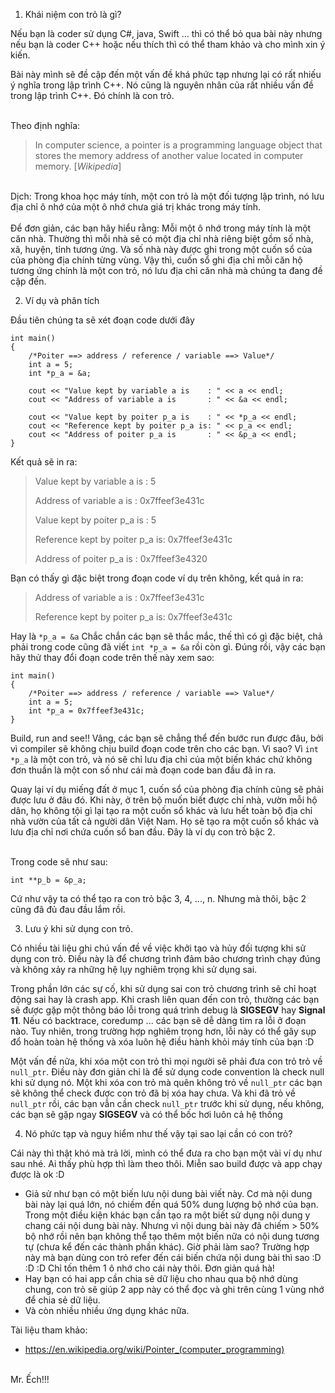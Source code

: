 1. Khái niệm con trỏ là gì?

Nếu bạn là coder sử dụng C#, java, Swift ... thì có thể bỏ qua bài này nhưng nếu bạn là coder C++ hoặc nếu thích thì có thể tham khảo và cho mình xin ý kiến.

Bài này mình sẽ đề cập đến một vấn đề khá phức tạp nhưng lại có rất nhiếu ý nghĩa trong lập trình C++. Nó cũng là nguyên nhân của rất nhiều vấn đề trong lập trình C++. Đó chính là con trỏ.

<br/>
Theo định nghĩa:

> In computer science, a pointer is a programming language object that stores the memory address of another value located in computer memory.
> [*Wikipedia*]
 
 <br/>
Dịch: Trong khoa học máy tính, một con trỏ là một đối tượng lập trình, nó lưu địa chỉ ô nhớ của một ô nhớ chưa giá trị khác trong máy tính.

<br/>
<br/>
Để đơn giản, các bạn hãy hiểu rằng: Mỗi một ô nhớ trong máy tính là một căn nhà. Thường thì mỗi nhà sẽ có một địa chỉ nhà riêng biệt gồm số nhà, xã, huyện, tỉnh tương ứng. Và số nhà này được ghi trong một cuốn sổ của của phòng địa chính từng vùng. Vậy thì, cuốn sổ ghi địa chỉ mỗi căn hộ tương ứng chính là một con trỏ, nó lưu địa chỉ căn nhà mà chúng ta đang đề cập đến.

2. Ví dụ và phân tích

Đầu tiên chúng ta sẽ xét đoạn code dưới đây

```
int main()
{
    /*Poiter ==> address / reference / variable ==> Value*/
    int a = 5;
    int *p_a = &a;

    cout << "Value kept by variable a is    : " << a << endl;
    cout << "Address of variable a is       : " << &a << endl;

    cout << "Value kept by poiter p_a is    : " << *p_a << endl;
    cout << "Reference kept by poiter p_a is: " << p_a << endl;
    cout << "Address of poiter p_a is       : " << &p_a << endl;
}
```
Kết quả sẽ in ra:
> Value kept by variable a is    : 5
> 
> Address of variable a is       : 0x7ffeef3e431c
> 
> Value kept by poiter p_a is    : 5
> 
> Reference kept by poiter p_a is: 0x7ffeef3e431c
> 
> Address of poiter p_a is       : 0x7ffeef3e4320

Bạn có thấy gì đặc biệt trong đoạn code ví dụ trên không, kết quả in ra:
> Address of variable a is       : 0x7ffeef3e431c
> 
> Reference kept by poiter p_a is: 0x7ffeef3e431c

Hay là ```*p_a = &a```
Chắc chắn các bạn sẽ thắc mắc, thế thì có gì đặc biệt, chả phải trong code cũng đã viết ```int *p_a = &a``` rồi còn gì.
Đúng rồi, vậy các bạn hãy thử thay đổi đoạn code trên thế này xem sao:
```
int main()
{
    /*Poiter ==> address / reference / variable ==> Value*/
    int a = 5;
    int *p_a = 0x7ffeef3e431c;
}
```
Build, run and see!!
Vâng, các bạn sẽ chẳng thể đến bước run được đâu, bởi vì compiler sẽ không chịu build đoạn code trên cho các bạn. Vì sao? Vì ```int *p_a``` là một con trỏ, và nó sẽ chỉ lưu địa chỉ của một biến khác chứ không đơn thuần là một con số như cái mà đoạn code ban đầu đã in ra.

Quay lại ví dụ miếng đất ở mục 1, cuốn sổ của phòng địa chính cũng sẽ phải được lưu ở đâu đó. Khi này, ở trên bộ muốn biết được chỉ nhà, vườn mỗi hộ dân, họ không tội gì lại tạo ra một cuốn sổ khác và lưu hết toàn bộ địa chỉ nhà vườn của tất cả người dân Việt Nam. Họ sẽ tạo ra một cuốn sổ khác và lưu địa chỉ nơi chứa cuốn sổ ban đầu. Đây là ví dụ con trỏ bậc 2.

<br/>
Trong code sẽ như sau:

```
int **p_b = &p_a;
```
Cứ như vậy ta có thể tạo ra con trỏ bậc 3, 4, ..., n. Nhưng mà thôi, bậc 2 cũng đã đủ đau đầu lắm rồi.

3. Lưu ý khi sử dụng con trỏ.

Có nhiều tài liệu ghi chú vấn đề về việc khởi tạo và hủy đối tượng khi sử dụng con trỏ. Điều này là để chương trình đảm bảo chương trình chạy đúng và không xảy ra những hệ lụy nghiêm trọng khi sử dụng sai.

Trong phần lớn các sự cố, khi sử dụng sai con trỏ chương trình sẽ chỉ hoạt động sai hay là crash app. Khi crash liên quan đến con trỏ, thường các bạn sẽ được gặp một thông báo lỗi trong quá trình debug là **SIGSEGV** hay **Signal 11**. Nếu có backtrace, coredump ... các bạn sẽ dễ dàng tìm ra lỗi ở đoạn nào. Tuy nhiên, trong trường hợp nghiêm trọng hơn, lỗi này có thể gây sụp đổ hoàn toàn hệ thống và xóa luôn hệ điều hành khỏi máy tính của bạn :D

Một vấn đề nữa, khi xóa một con trỏ thì mọi người sẽ phải đưa con trỏ trỏ về ```null_ptr```. Điều này đơn giản chỉ là để sử dụng code convention là check null khi sử dụng nó. Một khi xóa con trỏ mà quên không trỏ về ```null_ptr``` các bạn sẽ không thể check được con trỏ đã bị xóa hay chưa. Và khi đã trỏ về ```null_ptr``` rồi, các bạn vẫn cần check ```null_ptr``` trước khi sử dụng, nếu không, các bạn sẽ gặp ngay **SIGSEGV** và có thể bốc hơi luôn cả hệ thống

4. Nó phức tạp và nguy hiểm như thế vậy tại sao lại cần có con trỏ?

Cái này thì thật khó mà trả lời, mình có thể đưa ra cho bạn một vài ví dụ như sau nhé. Ai thấy phù hợp thì làm theo thôi. Miễn sao build được và app chạy được là ok :D

* Giả sử như bạn có một biến lưu nội dung bài viết này. Cơ mà nội dung bài này lại quá lớn, nó chiếm đến quá 50% dung lượng bộ nhớ của bạn. Trong một điều kiện khác bạn cần tạo ra một biết sử dụng nội dung y chang cái nội dung bài này. Nhưng vì nội dung bài này đã chiếm > 50% bộ nhớ rồi nên bạn không thể tạo thêm một biến nữa có nội dung tương tự (chưa kể đến các thành phần khác). Giờ phải làm sao? Trường hợp này mà bạn dùng con trỏ refer đến cái biến chứa nội dung bài thì sao :D :D :D Chỉ tốn thêm 1 ô nhớ cho cái này thôi. Đơn giản quá hà!
* Hay bạn có hai app cần chia sẻ dữ liệu cho nhau qua bộ nhớ dùng chung, con trỏ sẽ giúp 2 app này có thể đọc và ghi trên cùng 1 vùng nhớ để chia sẻ dữ liệu.
* Và còn nhiều nhiều ứng dụng khác nữa.

Tài liệu tham khảo:
* https://en.wikipedia.org/wiki/Pointer_(computer_programming)

<br/>
Mr. Ếch!!!